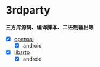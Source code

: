 # 3rdparty

  **三方库源码、编译脚本、二进制输出等**

- [x] [openssl](./openssl)
  - [x] android
- [x] [libsrtp](./libsrtp)
  - [x] android
